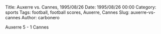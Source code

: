 Title: Auxerre vs. Cannes, 1995/08/26
Date: 1995/08/26 00:00
Category: sports
Tags: football, football scores, Auxerre, Cannes
Slug: auxerre-vs-cannes
Author: carbonero


Auxerre 5 - 1 Cannes
